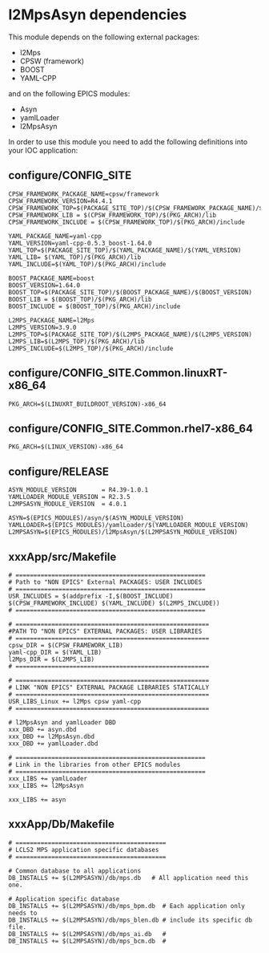 # l2MpsAsyn dependencies

This module depends on the following external packages:
- l2Mps
- CPSW (framework)
- BOOST
- YAML-CPP

and on the following EPICS modules:
- Asyn
- yamlLoader
- l2MpsAsyn

In order to use this module you need to add the following definitions into your IOC application:

## configure/CONFIG_SITE

```
CPSW_FRAMEWORK_PACKAGE_NAME=cpsw/framework
CPSW_FRAMEWORK_VERSION=R4.4.1
CPSW_FRAMEWORK_TOP=$(PACKAGE_SITE_TOP)/$(CPSW_FRAMEWORK_PACKAGE_NAME)/$(CPSW_FRAMEWORK_VERSION)
CPSW_FRAMEWORK_LIB = $(CPSW_FRAMEWORK_TOP)/$(PKG_ARCH)/lib
CPSW_FRAMEWORK_INCLUDE = $(CPSW_FRAMEWORK_TOP)/$(PKG_ARCH)/include

YAML_PACKAGE_NAME=yaml-cpp
YAML_VERSION=yaml-cpp-0.5.3_boost-1.64.0
YAML_TOP=$(PACKAGE_SITE_TOP)/$(YAML_PACKAGE_NAME)/$(YAML_VERSION)
YAML_LIB= $(YAML_TOP)/$(PKG_ARCH)/lib
YAML_INCLUDE=$(YAML_TOP)/$(PKG_ARCH)/include

BOOST_PACKAGE_NAME=boost
BOOST_VERSION=1.64.0
BOOST_TOP=$(PACKAGE_SITE_TOP)/$(BOOST_PACKAGE_NAME)/$(BOOST_VERSION)
BOOST_LIB = $(BOOST_TOP)/$(PKG_ARCH)/lib
BOOST_INCLUDE = $(BOOST_TOP)/$(PKG_ARCH)/include

L2MPS_PACKAGE_NAME=l2Mps
L2MPS_VERSION=3.9.0
L2MPS_TOP=$(PACKAGE_SITE_TOP)/$(L2MPS_PACKAGE_NAME)/$(L2MPS_VERSION)
L2MPS_LIB=$(L2MPS_TOP)/$(PKG_ARCH)/lib
L2MPS_INCLUDE=$(L2MPS_TOP)/$(PKG_ARCH)/include
```

## configure/CONFIG_SITE.Common.linuxRT-x86_64

```
PKG_ARCH=$(LINUXRT_BUILDROOT_VERSION)-x86_64
```

## configure/CONFIG_SITE.Common.rhel7-x86_64

```
PKG_ARCH=$(LINUX_VERSION)-x86_64
```

## configure/RELEASE

```
ASYN_MODULE_VERSION       = R4.39-1.0.1
YAMLLOADER_MODULE_VERSION = R2.3.5
L2MPSASYN_MODULE_VERSION  = 4.0.1

ASYN=$(EPICS_MODULES)/asyn/$(ASYN_MODULE_VERSION)
YAMLLOADER=$(EPICS_MODULES)/yamlLoader/$(YAMLLOADER_MODULE_VERSION)
L2MPSASYN=$(EPICS_MODULES)/l2MpsAsyn/$(L2MPSASYN_MODULE_VERSION)
```

## xxxApp/src/Makefile

```
# =====================================================
# Path to "NON EPICS" External PACKAGES: USER INCLUDES
# =====================================================
USR_INCLUDES = $(addprefix -I,$(BOOST_INCLUDE) $(CPSW_FRAMEWORK_INCLUDE) $(YAML_INCLUDE) $(L2MPS_INCLUDE))
# =====================================================

# ======================================================
#PATH TO "NON EPICS" EXTERNAL PACKAGES: USER LIBRARIES
# ======================================================
cpsw_DIR = $(CPSW_FRAMEWORK_LIB)
yaml-cpp_DIR = $(YAML_LIB)
l2Mps_DIR = $(L2MPS_LIB)
# ======================================================

# ======================================================
# LINK "NON EPICS" EXTERNAL PACKAGE LIBRARIES STATICALLY
# ======================================================
USR_LIBS_Linux += l2Mps cpsw yaml-cpp
# ======================================================

# l2MpsAsyn and yamlLoader DBD
xxx_DBD += asyn.dbd
xxx_DBD += l2MpsAsyn.dbd
xxx_DBD += yamlLoader.dbd

# =====================================================
# Link in the libraries from other EPICS modules
# =====================================================
xxx_LIBS += yamlLoader
xxx_LIBS += l2MpsAsyn

xxx_LIBS += asyn
```

## xxxApp/Db/Makefile

```
# ==========================================
# LCLS2 MPS application specific databases
# ==========================================

# Common database to all applications
DB_INSTALLS += $(L2MPSASYN)/db/mps.db   # All application need this one.

# Application specific database
DB_INSTALLS += $(L2MPSASYN)/db/mps_bpm.db  # Each application only needs to
DB_INSTALLS += $(L2MPSASYN)/db/mps_blen.db # include its specific db file.
DB_INSTALLS += $(L2MPSASYN)/db/mps_ai.db   #
DB_INSTALLS += $(L2MPSASYN)/db/mps_bcm.db  #
```

